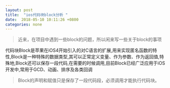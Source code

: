 ```yaml
---
layout: post
title:  "ios代码块block分析 "
date:  2018-05-10 10:11:26 +0800
categories: none
---
```

> 近来，在项目中遇到一些block的问题，所以闲来写一些关于block的事项  

代码块Block是苹果在iOS4开始引入的对C语言的扩展,用来实现匿名函数的特性,Block是一种特殊的数据类型,其可以正常定义变量、作为参数、作为返回值,特殊地,Block还可以保存一段代码,在需要的时候调用,目前Block已经广泛应用于iOS开发中,常用于GCD、动画、排序及各类回调
> Block的声明和赋值只是保存了一段代码段，必须调用才能执行代码块。
